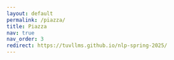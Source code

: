 ```yaml
---
layout: default
permalink: /piazza/
title: Piazza
nav: true
nav_order: 3
redirect: https://tuvllms.github.io/nlp-spring-2025/
---
```

